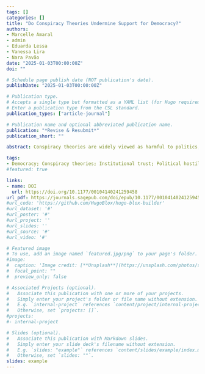 ```yaml
---
tags: []
categories: []
title: "Do Conspiracy Theories Undermine Support for Democracy?"
authors:
- Marcelle Amaral
- admin
- Eduarda Lessa
- Vanessa Lira
- Nara Pavão
date: "2025-01-03T00:00:00Z"
doi: ""

# Schedule page publish date (NOT publication's date).
publishDate: "2025-01-03T00:00:00Z"

# Publication type.
# Accepts a single type but formatted as a YAML list (for Hugo requirements).
# Enter a publication type from the CSL standard.
publication_types: ["article-journal"]

# Publication name and optional abbreviated publication name.
publication: "*Revise & Resubmit*"
publication_short: ""

abstract: Conspiracy theories are widely viewed as harmful to politics, and a growing number of studies have sought to identify their detrimental effects. Our study adds to this literature by examining whether brief, realistic exposure to conspiracy theories about a major political event can undermine individuals’ commitment to a broad set of democratic norms. We rely on two online survey experiments conducted in Brazil with a total of 8 thousand respondents. Participants randomized to treatment conditions were exposed to conspiracy theories about President Bolsonaro's stabbing, while participants in the control groups watched either the official account or unrelated content. Subsequently, participants answered questions about democratic norms, institutional trust, and political hostility. Results show that exposure to conspiracy theories reduces democratic support, especially in the electoral dimension. Surprisingly, non-partisans, not partisans, are more affected. Results also indicate that exposure to conspiracy theories reduces institutional trust but does not affect political hostility. These findings underscore the nuanced and specific nature of the influence of conspiracy theories on democratic values, which can help calibrate our concerns about these narratives.

tags:
- Democracy; Conspiracy theories; Institutional trust; Political hostility; Electoral integrity
#featured: true

links:
- name: DOI
  url: https://doi.org/10.1177/00104140241259458
url_pdf: https://journals.sagepub.com/doi/epub/10.1177/00104140241259458
#url_code: 'https://github.com/HugoBlox/hugo-blox-builder'
#url_dataset: '#'
#url_poster: '#'
#url_project: ''
#url_slides: ''
#url_source: '#'
#url_video: '#'

# Featured image
# To use, add an image named `featured.jpg/png` to your page's folder. 
#image:
#  caption: 'Image credit: [**Unsplash**](https://unsplash.com/photos/s9CC2SKySJM)'
#  focal_point: ""
#  preview_only: false

# Associated Projects (optional).
#   Associate this publication with one or more of your projects.
#   Simply enter your project's folder or file name without extension.
#   E.g. `internal-project` references `content/project/internal-project/index.md`.
#   Otherwise, set `projects: []`.
#projects:
#- internal-project

# Slides (optional).
#   Associate this publication with Markdown slides.
#   Simply enter your slide deck's filename without extension.
#   E.g. `slides: "example"` references `content/slides/example/index.md`.
#   Otherwise, set `slides: ""`.
slides: example
---
```

